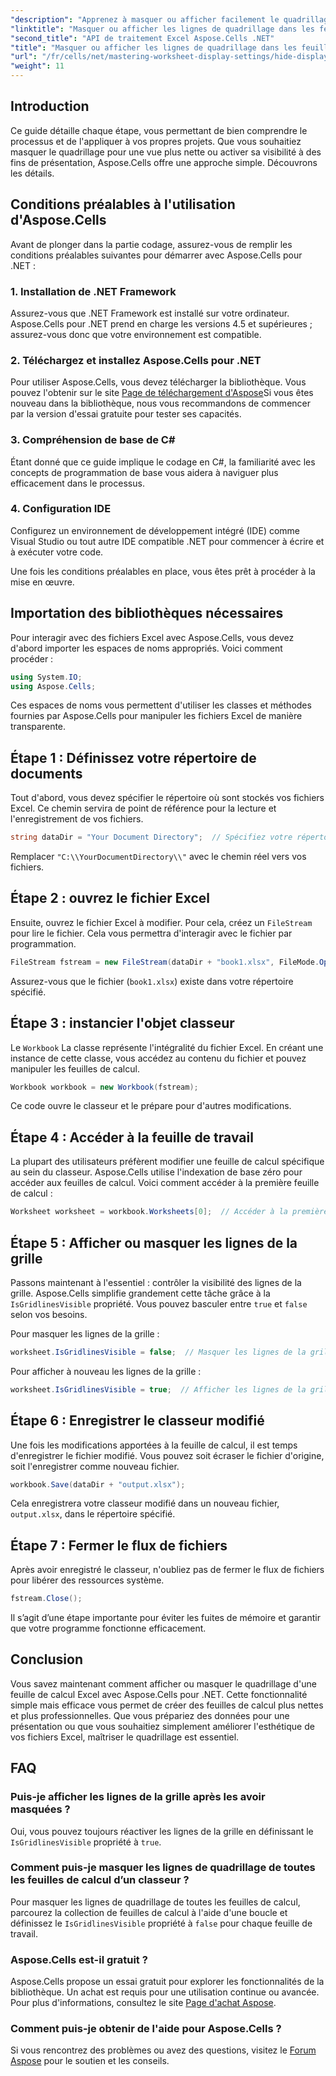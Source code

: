 ```yaml
---
"description": "Apprenez à masquer ou afficher facilement le quadrillage de vos feuilles de calcul Excel avec Aspose.Cells pour .NET. Ce tutoriel complet vous explique étape par étape."
"linktitle": "Masquer ou afficher les lignes de quadrillage dans les feuilles de calcul Excel"
"second_title": "API de traitement Excel Aspose.Cells .NET"
"title": "Masquer ou afficher les lignes de quadrillage dans les feuilles de calcul Excel"
"url": "/fr/cells/net/mastering-worksheet-display-settings/hide-display-gridlines/"
"weight": 11
---
```


## Introduction

Ce guide détaille chaque étape, vous permettant de bien comprendre le processus et de l'appliquer à vos propres projets. Que vous souhaitiez masquer le quadrillage pour une vue plus nette ou activer sa visibilité à des fins de présentation, Aspose.Cells offre une approche simple. Découvrons les détails.

## Conditions préalables à l'utilisation d'Aspose.Cells

Avant de plonger dans la partie codage, assurez-vous de remplir les conditions préalables suivantes pour démarrer avec Aspose.Cells pour .NET :

### 1. Installation de .NET Framework
Assurez-vous que .NET Framework est installé sur votre ordinateur. Aspose.Cells pour .NET prend en charge les versions 4.5 et supérieures ; assurez-vous donc que votre environnement est compatible.

### 2. Téléchargez et installez Aspose.Cells pour .NET
Pour utiliser Aspose.Cells, vous devez télécharger la bibliothèque. Vous pouvez l'obtenir sur le site [Page de téléchargement d'Aspose](https://releases.aspose.com/cells/net/)Si vous êtes nouveau dans la bibliothèque, nous vous recommandons de commencer par la version d'essai gratuite pour tester ses capacités.

### 3. Compréhension de base de C#
Étant donné que ce guide implique le codage en C#, la familiarité avec les concepts de programmation de base vous aidera à naviguer plus efficacement dans le processus.

### 4. Configuration IDE
Configurez un environnement de développement intégré (IDE) comme Visual Studio ou tout autre IDE compatible .NET pour commencer à écrire et à exécuter votre code.

Une fois les conditions préalables en place, vous êtes prêt à procéder à la mise en œuvre.

## Importation des bibliothèques nécessaires

Pour interagir avec des fichiers Excel avec Aspose.Cells, vous devez d'abord importer les espaces de noms appropriés. Voici comment procéder :

```csharp
using System.IO;
using Aspose.Cells;
```

Ces espaces de noms vous permettent d'utiliser les classes et méthodes fournies par Aspose.Cells pour manipuler les fichiers Excel de manière transparente.

## Étape 1 : Définissez votre répertoire de documents

Tout d'abord, vous devez spécifier le répertoire où sont stockés vos fichiers Excel. Ce chemin servira de point de référence pour la lecture et l'enregistrement de vos fichiers.

```csharp
string dataDir = "Your Document Directory";  // Spécifiez votre répertoire ici
```

Remplacer `"C:\\YourDocumentDirectory\\"` avec le chemin réel vers vos fichiers.

## Étape 2 : ouvrez le fichier Excel

Ensuite, ouvrez le fichier Excel à modifier. Pour cela, créez un `FileStream` pour lire le fichier. Cela vous permettra d'interagir avec le fichier par programmation.

```csharp
FileStream fstream = new FileStream(dataDir + "book1.xlsx", FileMode.Open);
```

Assurez-vous que le fichier (`book1.xlsx`) existe dans votre répertoire spécifié.

## Étape 3 : instancier l'objet classeur

Le `Workbook` La classe représente l'intégralité du fichier Excel. En créant une instance de cette classe, vous accédez au contenu du fichier et pouvez manipuler les feuilles de calcul.

```csharp
Workbook workbook = new Workbook(fstream);
```

Ce code ouvre le classeur et le prépare pour d'autres modifications.

## Étape 4 : Accéder à la feuille de travail

La plupart des utilisateurs préfèrent modifier une feuille de calcul spécifique au sein du classeur. Aspose.Cells utilise l'indexation de base zéro pour accéder aux feuilles de calcul. Voici comment accéder à la première feuille de calcul :

```csharp
Worksheet worksheet = workbook.Worksheets[0];  // Accéder à la première feuille de calcul
```

## Étape 5 : Afficher ou masquer les lignes de la grille

Passons maintenant à l'essentiel : contrôler la visibilité des lignes de la grille. Aspose.Cells simplifie grandement cette tâche grâce à la `IsGridlinesVisible` propriété. Vous pouvez basculer entre `true` et `false` selon vos besoins.

Pour masquer les lignes de la grille :

```csharp
worksheet.IsGridlinesVisible = false;  // Masquer les lignes de la grille
```

Pour afficher à nouveau les lignes de la grille :

```csharp
worksheet.IsGridlinesVisible = true;  // Afficher les lignes de la grille
```

## Étape 6 : Enregistrer le classeur modifié

Une fois les modifications apportées à la feuille de calcul, il est temps d'enregistrer le fichier modifié. Vous pouvez soit écraser le fichier d'origine, soit l'enregistrer comme nouveau fichier.

```csharp
workbook.Save(dataDir + "output.xlsx");
```

Cela enregistrera votre classeur modifié dans un nouveau fichier, `output.xlsx`, dans le répertoire spécifié.

## Étape 7 : Fermer le flux de fichiers

Après avoir enregistré le classeur, n'oubliez pas de fermer le flux de fichiers pour libérer des ressources système.

```csharp
fstream.Close();
```

Il s’agit d’une étape importante pour éviter les fuites de mémoire et garantir que votre programme fonctionne efficacement.

## Conclusion

Vous savez maintenant comment afficher ou masquer le quadrillage d'une feuille de calcul Excel avec Aspose.Cells pour .NET. Cette fonctionnalité simple mais efficace vous permet de créer des feuilles de calcul plus nettes et plus professionnelles. Que vous prépariez des données pour une présentation ou que vous souhaitiez simplement améliorer l'esthétique de vos fichiers Excel, maîtriser le quadrillage est essentiel.

## FAQ

### Puis-je afficher les lignes de la grille après les avoir masquées ?
Oui, vous pouvez toujours réactiver les lignes de la grille en définissant le `IsGridlinesVisible` propriété à `true`.

### Comment puis-je masquer les lignes de quadrillage de toutes les feuilles de calcul d’un classeur ?
Pour masquer les lignes de quadrillage de toutes les feuilles de calcul, parcourez la collection de feuilles de calcul à l'aide d'une boucle et définissez le `IsGridlinesVisible` propriété à `false` pour chaque feuille de travail.

### Aspose.Cells est-il gratuit ?
Aspose.Cells propose un essai gratuit pour explorer les fonctionnalités de la bibliothèque. Un achat est requis pour une utilisation continue ou avancée. Pour plus d'informations, consultez le site [Page d'achat Aspose](https://purchase.aspose.com/buy).

### Comment puis-je obtenir de l'aide pour Aspose.Cells ?
Si vous rencontrez des problèmes ou avez des questions, visitez le [Forum Aspose](https://forum.aspose.com/c/cells/9) pour le soutien et les conseils.